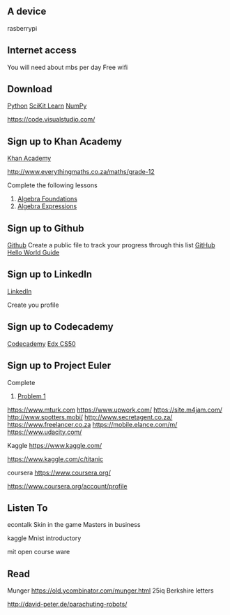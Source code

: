 ## A device

rasberrypi


## Internet access

You will need about mbs per day
Free wifi


## Download 
[Python](https://www.python.org/downloads/)
[SciKit Learn](http://scikit-learn.org/stable/)
[NumPy](http://www.numpy.org/)

https://code.visualstudio.com/


## Sign up to Khan Academy

[Khan Academy](https://www.khanacademy.org/)

http://www.everythingmaths.co.za/maths/grade-12

Complete the following lessons

1. [Algebra Foundations](https://www.khanacademy.org/math/algebra-basics/core-algebra-foundations)
2. [Algebra Expressions](https://www.khanacademy.org/math/algebra-basics/core-algebra-expressions)

## Sign up to Github

[Github](www.github.com)
Create a public file to track your progress through this list
[GitHub Hello World Guide](https://guides.github.com/activities/hello-world/)

## Sign up to LinkedIn

[LinkedIn](www.linkedin.com)

Create you profile


## Sign up to Codecademy
[Codecademy](www.codecademy.com)
[Edx CS50](https://www.edx.org/course/introduction-computer-science-harvardx-cs50x)



## Sign up to Project Euler

Complete 
1. [Problem 1](https://projecteuler.net/problem=1)

https://www.mturk.com
https://www.upwork.com/
https://site.m4jam.com/
http://www.spotters.mobi/
http://www.secretagent.co.za/
https://www.freelancer.co.za
https://mobile.elance.com/m/
https://www.udacity.com/

Kaggle
https://www.kaggle.com/

https://www.kaggle.com/c/titanic


coursera
https://www.coursera.org/


https://www.coursera.org/account/profile


## Listen To
econtalk
Skin in the game
Masters in business

kaggle
Mnist introductory



mit open course ware



## Read

Munger https://old.ycombinator.com/munger.html
25iq
Berkshire letters

http://david-peter.de/parachuting-robots/
